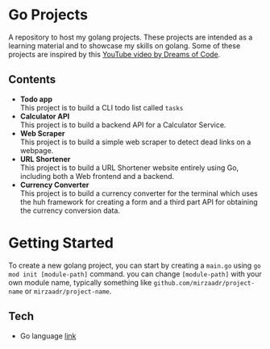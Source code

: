 # Go Projects
A repository to host my golang projects. These projects are intended as a learning material and to showcase my skills on golang.
Some of these projects are inspired by this [YouTube video by Dreams of Code](https://youtu.be/gXmznGEW9vo).

## Contents
- **Todo app**  
This project is to build a CLI todo list called `tasks`
- **Calculator API**  
This project is to build a backend API for a Calculator Service.
- **Web Scraper**  
This project is to build a simple web scraper to detect dead links on a webpage.
- **URL Shortener**  
This project is to build a URL Shortener website entirely using Go, including both a Web frontend and a backend.
- **Currency Converter**  
This project is to build a currency converter for the terminal which uses the huh framework for creating a form and a third part API for obtaining the currency conversion data.


# Getting Started
To create a new golang project, you can start by creating a `main.go` using `go mod init [module-path]` command. you can change `[module-path]` with your own module name, typically something like `github.com/mirzaadr/project-name` or `mirzaadr/project-name`.

## Tech
- Go language [link](go.dev)
